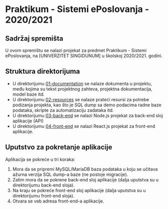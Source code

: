 # Praktikum - Sistemi ePoslovanja - 2020/2021

## Sadržaj spremišta

U ovom spremištu se nalazi projekat za predmet Praktikum - Sistemi ePoslovanja, na [UNIVERZITET SINGIDUNUM] u školskoj 2020/2021. godini.

## Struktura direktorijuma

* U direktorijumu [01-documentation](./01-documentation/README.md) se nalaze dokumenta u projektu, među kojima su tekst projektnog zahteva, projektna dokumentacija, model baze itd.
* U direktorijumu [02-resources](./02-resources/README.md) se nalaze prateći resursi za potrebe podizanja projekta, kao što je SQL dump sa demo podacima radne baze podataka, skripte za automatizaciju zadataka itd.
* U direktorijumu [03-back-end](./03-back-end/README.md) se nalazi Node.js projekat za back-end sloj aplikacije (API)
* U direktorijumu [04-front-end](./04-front-end/README.md) se nalazi React.js projekat za front-end aplikacije.

## Uputstvo za pokretanje aplikacije

Aplikacija se pokreće u tri koraka:

1. Mora da se pripremi MySQL/MariaDB baza podataka u koju se učitava ažurna verzija SQL dump-a baze (ne postoje migracije).
2. Zatim mora da se pokrene back-end sloj aplikacije (dalja uputstva su u direktorijumu back-end sloja).
3. Na kraju se pokreće front-end sloj aplikacije (dalja uputstva su u direktorijumu front-end sloja).
4. Otvara se veb adresa front-end-a aplikacije.